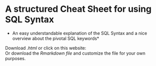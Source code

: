 # A structured Cheat Sheet for using SQL Syntax
* An easy understandable explanation of the SQL Syntax and a nice overview about the pivotal SQL keywords*

Download *.html*  or click on this website:  
Or download the *Rmarkdown file*  and customize the file for your own purposes.
